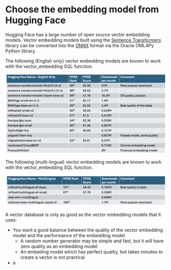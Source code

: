 # Choose the embedding model from Hugging Face

Hugging Face has a large number of open source vector embedding models.  Vector embedding models built using the [Sentence Transformers](https://sbert.net/) library can be converted into the [ONNX](https://onnx.ai/) format via the Oracle OML4Py Python library. 

The following (English only) vector embedding models are known to work with the vector_embedding SQL function.

<img src="../Getting%20Started/images/ONNX_English_only_embedding.png" width="768" alt="English only embedding model"/>

The following (multi-lingual) vector embedding models are known to work with the vector_embedding SQL function.

<img src="../Getting%20Started/images/ONNX_Multilingual_embedding.png" width="768" alt="English only embedding model"/>

A vector database is only as good as the vector embedding models that it uses:
- You want a good balance between the quality of the vector embedding model and the performance of the embedding model
  - A random number generator may be simple and fast, but it will have zero quality as an embedding model
  - An embeding model which has perfect quality, but takes minutes to create a vector is not practical
- a
